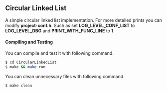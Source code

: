 ## Circular Linked List
A simple circular linked list implementation. For more detailed prints you can modify **project-conf.h**.
Such as set **LOG_LEVEL_CONF_LIST** to **LOG_LEVEL_DBG** and **PRINT_WITH_FUNC_LINE** to **1**.

#### Compiling and Testing
 You can compile and test it with following command.
```sh
$ cd CircularLinkedList
$ make && make run
```
 You can clean unnecessary files with following command.
```sh
$ make clean
```